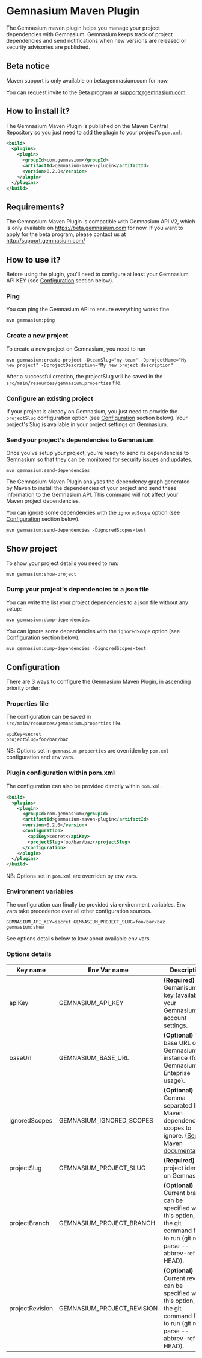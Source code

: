 # Gemnasium Maven Plugin

The Gemnasium maven plugin helps you manage your project dependencies with Gemnasium. Gemnasium keeps track of project dependencies and send notifications when new versions are released or security advisories are published.

## **Beta notice**

Maven support is only available on beta.gemnasium.com for now.

You can request invite to the Beta program at support@gemnasium.com.

## How to install it?

The Gemnasium Maven Plugin is published on the Maven Central Repository so you just need to add the plugin to your project's `pom.xml`:

```xml
<build>
  <plugins>
    <plugin>
      <groupId>com.gemnasium</groupId>
      <artifactId>gemnasium-maven-plugin</artifactId>
      <version>0.2.0</version>
    </plugin>
  </plugins>
</build>
```

## Requirements?

The Gemnasium Maven Plugin is compatible with Gemnasium API V2, which is only available on https://beta.gemnasium.com for now. If you want to apply for the beta program, please contact us at http://support.gemnasium.com/

## How to use it?

Before using the plugin, you'll need to configure at least your Gemnasium API KEY (see [Configuration](#configuration) section below).

### Ping

You can ping the Gemnasium API to ensure everything works fine.

    mvn gemnasium:ping

### Create a new project

To create a new project on Gemnasium, you need to run

    mvn gemnasium:create-project -DteamSlug="my-team" -DprojectName="My new project" -DprojectDescription="My new project description"

After a successful creation, the projectSlug will be saved in the `src/main/resources/gemnasium.properties` file.

### Configure an existing project

If your project is already on Gemnasium, you just need to provide the `projectSlug` configuration option (see [Configuration](#configuration) section below). Your project's Slug is available in your project settings on Gemnasium.

### Send your project's dependencies to Gemnasium

Once you've setup your project, you're ready to send its dependencies to Gemnasium so that they can be monitored for security issues and updates.

    mvn gemnasium:send-dependencies

The Gemnasium Maven Plugin analyses the dependency graph generated by Maven to install the dependencies of your project and send these information to the Gemnasium API. This command will not affect your Maven project dependencies.

You can ignore some dependencies with the `ignoredScope` option (see [Configuration](#configuration) section below).

    mvn gemnasium:send-dependencies -DignoredScopes=test

## Show project

To show your project details you need to run:

    mvn gemnasium:show-project

### Dump your project's dependencies to a json file

You can write the list your project dependencies to a json file without any setup:

    mvn gemnasium:dump-dependencies

You can ignore some dependencies with the `ignoredScope` option (see [Configuration](#configuration) section below).

    mvn gemnasium:dump-dependencies -DignoredScopes=test

## Configuration

There are 3 ways to configure the Gemnasium Maven Plugin, in ascending priority order:

### Properties file

The configuration can be saved in `src/main/resources/gemnasium.properties` file.

```properties
apiKey=secret
projectSlug=foo/bar/baz
```

NB: Options set in `gemnasium.properties` are overriden by `pom.xml` configuration and env vars.

### Plugin configuration within pom.xml

The configuration can also be provided directly within `pom.xml`.

```xml
<build>
  <plugins>
    <plugin>
      <groupId>com.gemnasium</groupId>
      <artifactId>gemnasium-maven-plugin</artifactId>
      <version>0.2.0</version>
      <configuration>
        <apiKey>secret</apiKey>
        <projectSlug>foo/bar/baz</projectSlug>
      </configuration>
    </plugin>
  </plugins>
</build>
```
NB: Options set in `pom.xml` are overriden by env vars.

### Environment variables

The configuration can finally be provided via environment variables. Env vars take precedence over all other configuration sources.

    GEMNASIUM_API_KEY=secret GEMNASIUM_PROJECT_SLUG=foo/bar/baz gemnasium:show

See options details below to kow about available env vars.

### Options details

Key name | Env Var name | Description
---------- | ------- | -----------
apiKey | GEMNASIUM_API_KEY | **(Required)** Your Gemanisum API key (available in your Gemnasium account settings.
baseUrl | GEMNASIUM_BASE_URL | **(Optional)** The base URL of the Gemnasium instance (for Gemnasium Enteprise usage).
ignoredScopes | GEMNASIUM_IGNORED_SCOPES | **(Optional)** Comma separated list of Maven dependency scopes to ignore. ([See Maven documentation](https://maven.apache.org/guides/introduction/introduction-to-dependency-mechanism.html#Dependency_Scope)).
projectSlug | GEMNASIUM_PROJECT_SLUG | **(Required)** The project identifier on Gemnasium.
projectBranch | GEMNASIUM_PROJECT_BRANCH | **(Optional)** Current branch can be specified with this option, if the git command fails to run (git rev-parse --abbrev-ref HEAD).
projectRevision | GEMNASIUM_PROJECT_REVISION | **(Optional)** Current revision can be specified with this option, if the git command fails to run (git rev-parse --abbrev-ref HEAD).
